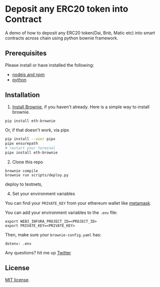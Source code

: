 
# Deposit any ERC20 token into Contract

A demo of how to deposit any ERC20 token(Dai, Bnb, Matic etc) into smart contracts across chain using python bownie framework.

## Prerequisites

Please install or have installed the following:

- [nodejs and npm](https://nodejs.org/en/download/)
- [python](https://www.python.org/downloads/)
## Installation

1. [Install Brownie](https://eth-brownie.readthedocs.io/en/stable/install.html), if you haven't already. Here is a simple way to install brownie.

```bash
pip install eth-brownie
```
Or, if that doesn't work, via pipx
```bash
pip install --user pipx
pipx ensurepath
# restart your terminal
pipx install eth-brownie
```

2. Clone this repo
```
brownie compile
brownie run scripts/deploy.py
```

deploy to testnets,

4. Set your environment variables

 You can find your `PRIVATE_KEY` from your ethereum wallet like [metamask](https://metamask.io/).


You can add your environment variables to the `.env` file:

```
export WEB3_INFURA_PROJECT_ID=<PROJECT_ID>
export PRIVATE_KEY=<PRIVATE_KEY>
```

Then, make sure your `brownie-config.yaml` has:

```
dotenv: .env
```


Any questions? hit me up [Twitter](https://twitter.com/royaliben)

## License

[MIT license](LICENSE).